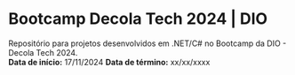 # Bootcamp Decola Tech 2024 | DIO
Repositório para projetos desenvolvidos em .NET/C# no Bootcamp da DIO - Decola Tech 2024.<br>
**Data de início:** 17/11/2024
**Data de término:** xx/xx/xxxx

